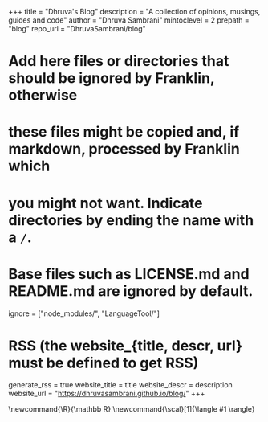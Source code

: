 <!--
Add here global page variables to use throughout your website.
-->
+++
title = "Dhruva's Blog"
description = "A collection of opinions, musings, guides and code"
author = "Dhruva Sambrani"
mintoclevel = 2
prepath = "blog"
repo_url = "DhruvaSambrani/blog"

# Add here files or directories that should be ignored by Franklin, otherwise
# these files might be copied and, if markdown, processed by Franklin which
# you might not want. Indicate directories by ending the name with a `/`.
# Base files such as LICENSE.md and README.md are ignored by default.
ignore = ["node_modules/", "LanguageTool/"]

# RSS (the website_{title, descr, url} must be defined to get RSS)
generate_rss = true
website_title = title 
website_descr = description
website_url   = "https://dhruvasambrani.github.io/blog/"
+++

<!--
Add here global latex commands to use throughout your pages.
-->
\newcommand{\R}{\mathbb R}
\newcommand{\scal}[1]{\langle #1 \rangle}
